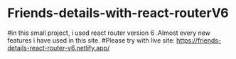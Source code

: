 # Friends-details-with-react-routerV6
#in this small project, i used react router version 6 .Almost every new features i have used in this site.
#Please try with live site: https://friends-details-react-router-v6.netlify.app/
